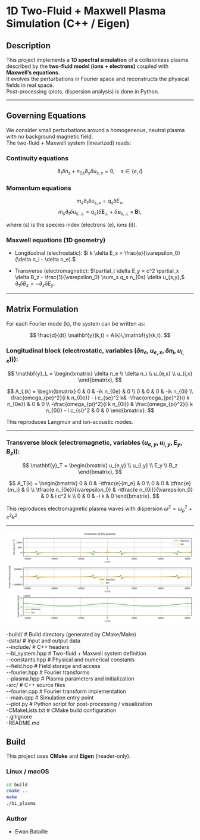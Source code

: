 # 1D Two-Fluid + Maxwell Plasma Simulation (C++ / Eigen)

## Description

This project implements a **1D spectral simulation** of a collisionless plasma described by the **two-fluid model (ions + electrons)** coupled with **Maxwell’s equations**.  
It evolves the perturbations in Fourier space and reconstructs the physical fields in real space.  
Post-processing (plots, dispersion analysis) is done in Python.

---

## Governing Equations

We consider small perturbations around a homogeneous, neutral plasma with no background magnetic field.  
The two-fluid + Maxwell system (linearized) reads:

### Continuity equations
$$
\partial_t \delta n_s + n_{0s} \partial_x \delta u_{s,x} = 0, \quad s \in \{e,i\}
$$

### Momentum equations
$$
m_s \partial_t \delta u_{s,x} = q_s \delta E_x,
$$
$$
m_s \partial_t \delta u_{s,\perp} = q_s (\delta \mathbf{E}_\perp + \delta \mathbf{u}_{s,\perp}\times \mathbf{B}),
$$

where \(s\) is the species index (electrons \(e\), ions \(i\)).

### Maxwell equations (1D geometry)
- Longitudinal (electrostatic):
$`i k \delta E_x = \frac{e}{\varepsilon_0}(\delta n_i - \delta n_e).`$

- Transverse (electromagnetic):
$`\partial_t \delta E_y = c^2 \partial_x \delta B_z - \frac{1}{\varepsilon_0} \sum_s q_s n_{0s} \delta u_{s,y},`$
$`\partial_t \delta B_z = - \partial_x \delta E_y.`$

---

## Matrix Formulation

For each Fourier mode \(k\), the system can be written as:

$$
\frac{d}{dt} \mathbf{y}(k,t) = A(k)\,\mathbf{y}(k,t).
$$

### Longitudinal block (electrostatic, variables ($`\delta n_e, u_{e,x}, \delta n_i, u_{i,x})`$)):

$$
\mathbf{y}_L = 
\begin{bmatrix}
\delta n_e \\
\delta n_i \\
u_{e,x} \\
u_{i,x}
\end{bmatrix},
$$

$$
A_L(k) =
\begin{bmatrix}
0 & 0 & -ik n_{0e} & 0 \\
0 & 0 & 0 & -ik n_{0i} \\
\frac{omega_{pe}^2}{i k n_{0e}} - i c_{se}^2 k& -\frac{omega_{pe}^2}{i k n_{0e}} & 0 & 0 \\
-\frac{omega_{pi}^2}{i k n_{0i}} & \frac{omega_{pi}^2}{i k n_{0i}} - i c_{si}^2 & 0 & 0
\end{bmatrix}.
$$

This reproduces Langmuir and ion-acoustic modes.

---

### Transverse block (electromagnetic, variables $`(u_{e,y}, u_{i,y}, E_y, B_z)`$):

$$
\mathbf{y}_T =
\begin{bmatrix}
u_{e,y} \\
u_{i,y} \\
E_y \\
B_z
\end{bmatrix},
$$

$$
A_T(k) =
\begin{bmatrix}
0 & 0 & -\tfrac{e}{m_e} & 0 \\
0 & 0 & \tfrac{e}{m_i} & 0 \\
\tfrac{e n_{0e}}{\varepsilon_0} & -\tfrac{e n_{0i}}{\varepsilon_0} & 0 & i c^2 k \\
0 & 0 & -i k & 0
\end{bmatrix}.
$$

This reproduces electromagnetic plasma waves with dispersion
$`\omega^2 = \omega_p^2 + c^2 k^2.`$

---

<p align="center"> <img src="src/system.png" width="600" alt="Thermal bridge geometry"/> </p>


-build/ # Build directory (generated by CMake/Make) <br />
-data/ # Input and output data <br />
--include/ # C++ headers <br />
--bi_system.hpp # Two-fluid + Maxwell system definition <br />
--constants.hpp # Physical and numerical constants <br />
--field.hpp # Field storage and access <br />
--fourier.hpp # Fourier transforms <br />
--plasma.hpp # Plasma parameters and initialization <br />
-src/ # C++ source files <br />
--fourier.cpp # Fourier transform implementation <br />
--main.cpp # Simulation entry point <br />
--plot.py # Python script for post-processing / visualization <br />
-CMakeLists.txt # CMake build configuration <br />
-.gitignore <br />
-README.md <br />

## Build

This project uses **CMake** and **Eigen** (header-only).  

### Linux / macOS

```bash
cd build
cmake ..
make
./bi_plasma
```
### Author
- Ewan Bataille
